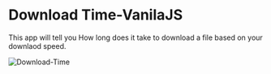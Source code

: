 # Download Time-VanilaJS
 This app will tell you How long does it take to download a file based on your downlaod speed.
 
![Download-Time](https://github.com/itsOwn3r/Download-Time-VanilaJS/assets/119396660/5fb8d4e0-1f1b-4bf9-92bf-cd0fa1a7ab46)

